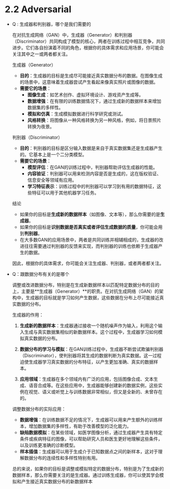 # 2.2 Adversarial 

* Q : 生成器和判别器，哪个是我们需要的

  在对抗生成网络（GAN）中，生成器（Generator）和判别器（Discriminator）共同构成了模型的核心，两者在训练过程中相互竞争，共同进步。它们各自扮演着不同的角色，根据你的具体需求和应用场景，你可能会关注其中之一或两者都关注。

  生成器（Generator）

  - **目的**：生成器的目标是生成尽可能接近真实数据分布的数据。在图像生成的场景中，这意味着生成器尝试产生看起来像真实照片或图像的数据。
  - **需要它的场景**：
    - **图像生成**：如艺术创作、虚拟环境设计、游戏资产生成等。
    - **数据增强**：在有限的训练数据情况下，通过生成新的数据样本来增加数据集的多样性。
    - **模拟和仿真**：生成模拟数据进行科学研究或测试。
    - **风格转换**：将图像从一种风格转换为另一种风格，例如，将日景照片转换为夜景。

  判别器（Discriminator）

  - **目的**：判别器的目标是区分输入数据是来自于真实数据集还是生成器产生的。它基本上是一个二分类模型。
  - **需要它的场景**：
    - **模型评估**：在GAN的训练过程中，判别器帮助评估生成器的性能。
    - **内容验证**：判别器可以用来检测内容是否是生成的，这在版权验证、信息安全等领域有应用。
    - **学习特征表示**：训练过程中的判别器可以学习到有用的数据特征，这些特征可以用于其他机器学习任务。

  结论

  - 如果你的目标是**生成新的数据样本**（如图像、文本等），那么你需要的是**生成器**。
  - 如果你的目标是**识别数据是否真实或者评估生成数据的质量**，你可能会用到**判别器**。
  - 在大多数GAN的应用场景中，两者是共同训练并相辅相成的，生成器的改进往往需要通过判别器的反馈来实现，而判别器的训练也依赖于生成器产生的数据。

  因此，根据你的具体需求，你可能会关注生成器、判别器，或者两者都关注。

* Q：跟数据分布有关的是哪个
  
  调整或改进数据分布，特别是在生成新数据样本以匹配特定数据分布的目的上，主要是**生成器（Generator）**的职责。在对抗生成网络（GAN）的架构中，生成器的目标就是学习如何产生数据，这些数据在分布上尽可能接近真实数据的分布。
  
  生成器的作用：
  
  1. **生成新的数据样本**：生成器通过接收一个随机噪声作为输入，利用这个输入生成与真实数据集相似的新数据样本。这个过程中，生成器学习如何模拟真实数据的分布。
  
  2. **数据分布的学习与模拟**：在GAN训练过程中，生成器不断尝试欺骗判别器（Discriminator），使判别器将其生成的数据判断为真实数据。这一过程迫使生成器学习真实数据的分布特征，以产生更加准确、真实的数据样本。
  
  3. **应用领域**：生成器在多个领域内有广泛的应用，包括图像合成、文本生成、语音合成等。在这些应用中，生成器能够创建新的数据实例，这些实例在视觉、语义或听觉上与训练数据非常相似，但又是全新的、未曾存在的。
  
  调整数据分布的实际应用：
  
  - **数据增强**：在训练数据不足的情况下，生成器可以用来产生额外的训练样本，增加数据集的多样性，有助于改善模型的泛化能力。
  - **缺陷数据模拟**：在某些领域，如医学图像分析，通过生成器产生具有特定条件或疾病特征的图像，可以帮助研究人员和医生更好地理解这些条件，以及训练更准确的诊断模型。
  - **样本插值**：生成器可以用于生成介于已知数据点之间的新样本，这对于理解数据分布的连续性和多样性特别有用。
  
  总的来说，如果你的目标是调整或模拟特定的数据分布，特别是为了生成新的数据样本，那么你需要关注的是生成器。通过训练生成器，你可以使其学会模拟和产生接近真实数据分布的新数据样本
